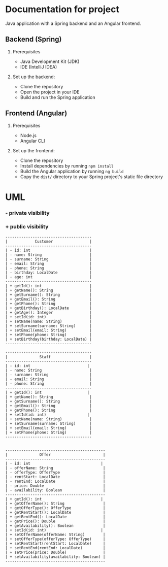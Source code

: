# Documentation for project
Java application with a Spring backend and an Angular frontend.

## Backend (Spring)

1. Prerequisites
   - Java Development Kit (JDK)
   - IDE (IntelliJ IDEA)

2. Set up the backend:
   - Clone the repository
   - Open the project in your IDE
   - Build and run the Spring application

## Frontend (Angular)

1. Prerequisites
   - Node.js
   - Angular CLI

2. Set up the frontend:
   - Clone the repository
   - Install dependencies by running `npm install`
   - Build the Angular application by running `ng build`
   - Copy the `dist/` directory to your Spring project's static file directory



# UML

  ###  - private visibility
  ###  + public visibility

```
--------------------------------------
|            Customer                |
--------------------------------------
| - id: int                          |
| - name: String                     |
| - surname: String                  |
| - email: String                    |
| - phone: String                    |
| - birthday: LocalDate              |
| - age: int                         |
--------------------------------------
| + getId(): int                     |
| + getName(): String                |
| + getSurname(): String             |
| + getEmail(): String               |
| + getPhone(): String               |
| + getBirthday(): LocalDate         |
| + getAge(): Integer                |
| + setId(id: int)                   |
| + setName(name: String)            |
| + setSurname(surname: String)      |
| + setEmail(email: String)          |
| + setPhone(phone: String)          |
| + setBirthday(birthday: LocalDate) |
--------------------------------------

--------------------------------------
|              Staff                 |
--------------------------------------
| - id: int                         |
| - name: String                     |
| - surname: String                  |
| - email: String                    |
| - phone: String                    |
--------------------------------------
| + getId(): int                    |
| + getName(): String                |
| + getSurname(): String             |
| + getEmail(): String               |
| + getPhone(): String               |
| + setId(id: int)                  |
| + setName(name: String)            |
| + setSurname(surname: String)      |
| + setEmail(email: String)          |
| + setPhone(phone: String)          |
--------------------------------------


--------------------------------------------
|              Offer                       |
--------------------------------------------
| - id: int                               |
| - offerName: String                      |
| - offerType: OfferType                   |
| - rentStart: LocalDate                   |
| - rentEnd: LocalDate                     |
| - price: Double                          |
| - availability: Boolean                  |
--------------------------------------------
| + getId(): int                          |
| + getOfferName(): String                 |
| + getOfferType(): OfferType              |
| + getRentStart(): LocalDate              |
| + getRentEnd(): LocalDate                |
| + getPrice(): Double                     |
| + getAvailability(): Boolean             |
| + setId(id: int)                        |
| + setOfferName(offerName: String)        |
| + setOfferType(offerType: OfferType)     |
| + setRentStart(rentStart: LocalDate)     |
| + setRentEnd(rentEnd: LocalDate)         |
| + setPrice(price: Double)                |
| + setAvailability(availability: Boolean) |
--------------------------------------------

```




